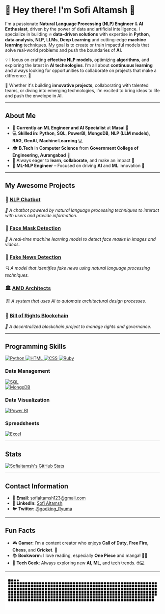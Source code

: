 # 👋 **Hey there! I'm Sofi Altamsh** 🤖

I'm a passionate **Natural Language Processing (NLP) Engineer** & **AI Enthusiast**, driven by the power of data and artificial intelligence. I specialize in building 🔥 **data-driven solutions** with expertise in **Python**, **data analysis**, **NLP**, **LLMs**, **Deep Learning** and cutting-edge **machine learning** techniques. My goal is to create or train impactful models that solve real-world problems and push the boundaries of **AI**.

💡 I focus on crafting **effective NLP models**, optimizing **algorithms**, and exploring the latest in **AI technologies**. I’m all about **continuous learning** and always looking for opportunities to collaborate on projects that make a difference. 🚀

🌟 Whether it's building **innovative projects**, collaborating with talented teams, or diving into emerging technologies, I’m excited to bring ideas to life and push the envelope in AI.

---

## **About Me**

- 📍 **Currently an ML Engineer and AI Specialist** at **Masai** 🏢
- 💻 **Skilled in**: **Python**, **SQL**, **PowerBI**, **MongoDB**, **NLP (LLM models)**, **RAG**, **GenAI**, **Machine Learning** 💻
- 🎓 **B.Tech** in **Computer Science** from **Government College of Engineering, Aurangabad** 🎯
- 🤝 Always eager to **learn**, **collaborate**, and make an impact 👫
- 📍 **ML-NLP Engineer** – Focused on driving **AI** and **ML** innovation 📍

---

## **My Awesome Projects** 
### 🤖 [**NLP Chatbot**](https://github.com/sofialtamsh/NLP-Chatbot)  
*💬 A chatbot powered by natural language processing techniques to interact with users and provide information.*
### 🦾 [**Face Mask Detection**](https://github.com/sofialtamsh/Face-Mask_Detection)  
*🎯 A real-time machine learning model to detect face masks in images and videos.*

### 📰 [**Fake News Detection**](https://github.com/sofialtamsh/Fake_News_Detection)  
*🔍 A model that identifies fake news using natural language processing techniques.*

### 🏛️ [**AMD Architects**](https://github.com/suryaprakash-sp/AMD_Architects_064-)  
*🏗️ A system that uses AI to automate architectural design processes.*

### 🧩 [**Bill of Rights Blockchain**](https://github.com/ajaym007/Bill-of-Rights-Blockchain_051)  
*🔐 A decentralized blockchain project to manage rights and governance.*



---

## **Programming Skills**

<a href="https://www.python.org/">
  <img src="https://img.shields.io/badge/Python-3776AB?style=for-the-badge&logo=python&logoColor=white" alt="Python">
</a>

<a href="https://developer.mozilla.org/en-US/docs/Web/HTML">
  <img src="https://img.shields.io/badge/HTML-E34F26?style=for-the-badge&logo=html5&logoColor=white" alt="HTML">
</a>

<a href="https://developer.mozilla.org/en-US/docs/Web/CSS">
  <img src="https://img.shields.io/badge/CSS-1572B6?style=for-the-badge&logo=css3&logoColor=white" alt="CSS">
</a>

<a href="https://www.ruby-lang.org/en/">
  <img src="https://img.shields.io/badge/Ruby-CC342D?style=for-the-badge&logo=ruby&logoColor=white" alt="Ruby">
</a>

### **Data Management**

[![SQL](https://img.shields.io/badge/SQL-4479A1?style=for-the-badge&logo=mysql&logoColor=white)](https://www.mysql.com/)  
[![MongoDB](https://img.shields.io/badge/MongoDB-47A248?style=for-the-badge&logo=mongodb&logoColor=white)](https://www.mongodb.com/)

### **Data Visualization**

[![Power BI](https://img.shields.io/badge/Power%20BI-F2C811?style=for-the-badge&logo=powerbi&logoColor=white)](https://powerbi.microsoft.com/)

### **Spreadsheets**

[![Excel](https://img.shields.io/badge/Excel-217346?style=for-the-badge&logo=microsoft-excel&logoColor=white)](https://www.microsoft.com/en-us/microsoft-365/excel)

---

## **Stats**

[![Sofialtamsh's GitHub Stats](https://github-readme-stats.vercel.app/api?username=sofialtamsh&show_icons=true)](https://github.com/sofialtamsh)

---

## **Contact Information**

- 📧 **Email**: [sofialtamsh123@gmail.com](mailto:sofialtamsh123@gmail.com)
- 💼 **LinkedIn**: [Sofi Altamsh](https://www.linkedin.com/in/sofi-altamsh-409831193/)
- 🐦 **Twitter**: [@godking_Ryuma](https://www.twitter.com/godking_Ryuma)

---

## **Fun Facts**

- 🎮 **Gamer**: I’m a content creator who enjoys **Call of Duty**, **Free Fire**, **Chess**, and **Cricket**. 🏏
- 📚 **Bookworm**: I love reading, especially **One Piece** and manga! 🏴‍☠️
- 🎉 **Tech Geek**: Always exploring new **AI**, **ML**, and tech trends. 🤓💻

---

![snake gif](https://github.com/sofialtamsh/sofialtamsh/blob/output/github-snake-dark.svg)
